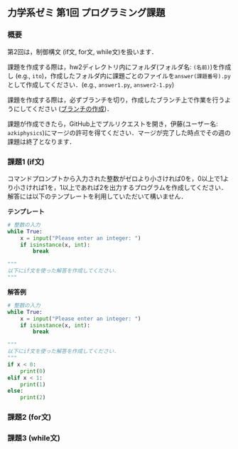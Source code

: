 ## 力学系ゼミ 第1回 プログラミング課題
### 概要
第2回は，制御構文 (if文, for文, while文)を扱います．

課題を作成する際は，hw2ディレクトリ内にフォルダ(フォルダ名: `(名前)`)を作成し (e.g., `ito`)，作成したフォルダ内に課題ごとのファイルを`answer(課題番号).py`として作成してください．(e.g., `answer1.py`, `answer2-1.py`)

課題を作成する際は，必ずブランチを切り，作成したブランチ上で作業を行うようにしてください ([ブランチの作成](https://github.com/azkiphysics/team-mechanics2024?tab=readme-ov-file#ブランチの作成))．

課題が作成できたら，GitHub上でプルリクエストを開き，伊藤(ユーザー名: `azkiphysics`)にマージの許可を得てください．マージが完了した時点でその週の課題は終了となります．

### 課題1 (if文)
コマンドプロンプトから入力された整数がゼロより小さければ0を，0以上で1より小さければ1を，1以上であれば2を出力するプログラムを作成してください．解答には以下のテンプレートを利用していただいて構いません．

**テンプレート**
```python
# 整数の入力
while True:
    x = input("Please enter an integer: ")
    if isinstance(x, int):
        break

"""
以下にif文を使った解答を作成してください．
"""
```

**解答例**
```python
# 整数の入力
while True:
    x = input("Please enter an integer: ")
    if isinstance(x, int):
        break

"""
以下にif文を使った解答を作成してください．
"""
if x < 0:
    print(0)
elif x < 1:
    print(1)
else:
    print(2)
```

### 課題2 (for文)
### 課題3 (while文)

